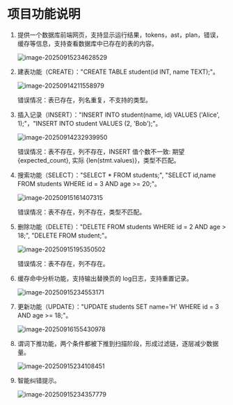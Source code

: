 # 项目功能说明

1. 提供一个数据库前端网页，支持显示运行结果，tokens，ast，plan，错误，缓存等信息，支持查看数据库中已存在的表的内容。

   ![image-20250915234628529](C:\Users\74187\AppData\Roaming\Typora\typora-user-images\image-20250915234628529.png)

2. 建表功能（CREATE）："CREATE TABLE student(id INT, name TEXT);"。

   ![image-20250914211558979](C:\Users\74187\AppData\Roaming\Typora\typora-user-images\image-20250914211558979.png)

   错误情况：表已存在，列名重复，不支持的类型。

3. 插入记录（INSERT）："INSERT INTO student(name, id) VALUES ('Alice', 1);"，"INSERT INTO student VALUES (2, 'Bob');"。

   ![image-20250914232939950](C:\Users\74187\AppData\Roaming\Typora\typora-user-images\image-20250914232939950.png)

   错误情况：表不存在，列不存在，INSERT 值个数不一致: 期望 {expected_count}, 实际 {len(stmt.values)}，类型不匹配。

4. 搜索功能（SELECT）："SELECT * FROM students;", "SELECT id,name FROM students WHERE id = 3 AND age >= 20;"。

   ![image-20250915161407315](C:\Users\74187\AppData\Roaming\Typora\typora-user-images\image-20250915161407315.png)

   错误情况：表不存在，列不存在，类型不匹配。

5. 删除功能（DELETE）："DELETE FROM students WHERE id = 2 AND age > 18;", "DELETE FROM student;"。

   ![image-20250915195350502](C:\Users\74187\AppData\Roaming\Typora\typora-user-images\image-20250915195350502.png)

   错误情况：表不存在，列不存在。

6. 缓存命中分析功能，支持输出替换页的 log日志，支持重置记录。

   ![image-20250915234553171](C:\Users\74187\AppData\Roaming\Typora\typora-user-images\image-20250915234553171.png)

7. 更新功能（UPDATE）："UPDATE students SET name='H' WHERE id = 3 AND age >= 18;"。

   ![image-20250916155430978](C:\Users\74187\AppData\Roaming\Typora\typora-user-images\image-20250916155430978.png)

8. 谓词下推功能，两个条件都被下推到扫描阶段，形成过滤链，逐层减少数据量。

   ![image-20250915234108451](C:\Users\74187\AppData\Roaming\Typora\typora-user-images\image-20250915234108451.png)

9. 智能纠错提示。

   ![image-20250915234357779](C:\Users\74187\AppData\Roaming\Typora\typora-user-images\image-20250915234357779.png)